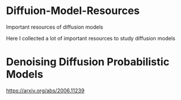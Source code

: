 # Diffuion-Model-Resources
Important resources of diffusion models

Here I collected a lot of important resources to study diffusion models

# Denoising Diffusion Probabilistic Models
https://arxiv.org/abs/2006.11239
